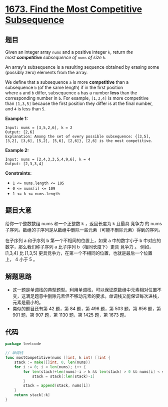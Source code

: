 # [1673. Find the Most Competitive Subsequence](https://leetcode.com/problems/find-the-most-competitive-subsequence/)


## 题目

Given an integer array `nums` and a positive integer `k`, return *the most **competitive** subsequence of* `nums` *of size* `k`.

An array's subsequence is a resulting sequence obtained by erasing some (possibly zero) elements from the array.

We define that a subsequence `a` is more **competitive** than a subsequence `b` (of the same length) if in the first position where `a` and `b` differ, subsequence `a` has a number **less** than the corresponding number in `b`. For example, `[1,3,4]` is more competitive than `[1,3,5]` because the first position they differ is at the final number, and `4` is less than `5`.

**Example 1:**

```
Input: nums = [3,5,2,6], k = 2
Output: [2,6]
Explanation: Among the set of every possible subsequence: {[3,5], [3,2], [3,6], [5,2], [5,6], [2,6]}, [2,6] is the most competitive.

```

**Example 2:**

```
Input: nums = [2,4,3,3,5,4,9,6], k = 4
Output: [2,3,3,4]

```

**Constraints:**

- `1 <= nums.length <= 105`
- `0 <= nums[i] <= 109`
- `1 <= k <= nums.length`

## 题目大意

给你一个整数数组 nums 和一个正整数 k ，返回长度为 k 且最具 竞争力 的 nums 子序列。数组的子序列是从数组中删除一些元素（可能不删除元素）得到的序列。

在子序列 a 和子序列 b 第一个不相同的位置上，如果 a 中的数字小于 b 中对应的数字，那么我们称子序列 a 比子序列 b（相同长度下）更具 竞争力 。 例如，[1,3,4] 比 [1,3,5] 更具竞争力，在第一个不相同的位置，也就是最后一个位置上， 4 小于 5 。

## 解题思路

- 这一题是单调栈的典型题型。利用单调栈，可以保证原数组中元素相对位置不变，这满足题意中删除元素但不移动元素的要求。单调栈又能保证每次进栈，元素是最小的。
- 类似的题目还有第 42 题，第 84 题，第 496 题，第 503 题，第 856 题，第 901 题，第 907 题，第 1130 题，第 1425 题，第 1673 题。

## 代码

```go
package leetcode

// 单调栈
func mostCompetitive(nums []int, k int) []int {
    stack := make([]int, 0, len(nums))
    for i := 0; i < len(nums); i++ {
        for len(stack)+len(nums)-i > k && len(stack) > 0 && nums[i] < stack[len(stack)-1] {
            stack = stack[:len(stack)-1]
        }
        stack = append(stack, nums[i])
    }
    return stack[:k]
}
```